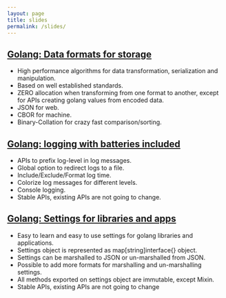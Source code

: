 ```yaml
---
layout: page
title: slides
permalink: /slides/
---
```


## [Golang: Data formats for storage][slide1]


* High performance algorithms for data transformation, serialization
  and manipulation.
* Based on well established standards.
* ZERO allocation when transforming from one format to another, except
  for APIs creating golang values from encoded data.
* JSON for web.
* CBOR for machine.
* Binary-Collation for crazy fast comparison/sorting.

## [Golang: logging with batteries included][slide2]

* APIs to prefix log-level in log messages.
* Global option to redirect logs to a file.
* Include/Exclude/Format log time.
* Colorize log messages for different levels.
* Console logging.
* Stable APIs, existing APIs are not going to change.

## [Golang: Settings for libraries and apps][slide3]

* Easy to learn and easy to use settings for golang libraries and applications.
* Settings object is represented as map[string]interface{} object.
* Settings can be marshalled to JSON or un-marshalled from JSON.
* Possible to add more formats for marshalling and un-marshalling settings.
* All methods exported on settings object are immutable, except Mixin.
* Stable APIs, existing APIs are not going to change

[slide1]: https://gitpitch.com/bnclabs/gson/master?grs=github
[slide2]: https://gitpitch.com/bnclabs/golog/master?grs=github
[slide3]: https://gitpitch.com/bnclabs/gosettings/master?grs=github
